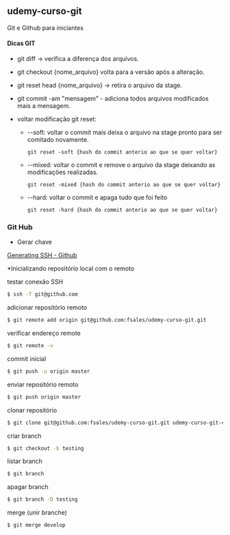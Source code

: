 ## udemy-curso-git
Git e Github para iniciantes

#### Dicas GIT
  
  - git diff -> verifica a diferença dos arquivos.

  - git checkout {nome_arquivo} volta para a versão após a alteração.

  - git reset head {nome_arquivo} -> retira o arquivo da stage.

  - git commit -am "mensagem" - adiciona todos arquivos modificados mais a mensagem.

  - voltar modificação git reset:

    - --soft: voltar o commit mais deixa o arquivo na stage pronto para ser comitado novamente.
	
      ```git reset -soft {hash do commit anterio ao que se quer voltar}```
    
    - --mixed: voltar o commit e remove o arquivo da stage deixando as modificações realizadas.
    
      ```git reset -mixed {hash do commit anterio ao que se quer voltar}```
    
    - --hard: voltar o commit e apaga tudo que foi feito
    
      ```git reset -hard {hash do commit anterio ao que se quer voltar}```


### Git Hub

* Gerar chave

[Generating SSH - Github](https://help.github.com/en/github/authenticating-to-github/generating-a-new-ssh-key-and-adding-it-to-the-ssh-agent)

*Inicializando repositório local com o remoto

testar conexão SSH 

```sh
$ ssh -T git@github.com
```
			
adicionar repositório remoto	


```sh
$ git remote add origin git@github.com:fsales/udemy-curso-git.git
```


verificar endereço remote

			
```sh
$ git remote -v
```

commit inicial

```sh
$ git push -u origin master
```

enviar repositório remoto

```sh
$ git push origin master
```

clonar repositório

```sh
$ git clone git@github.com:fsales/udemy-curso-git.git udemy-curso-git-clone
```

criar branch

```sh
$ git checkout -b testing
```

listar branch

```sh
$ git branch
```

apagar branch

```sh
$ git branch -D testing
```

merge (unir branche)

```sh
$ git merge develop
```